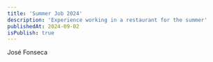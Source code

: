 ```yaml
---
title: 'Summer Job 2024'
description: 'Experience working in a restaurant for the summer'
publishedAt: 2024-09-02
isPublish: true
---
```




José Fonseca    